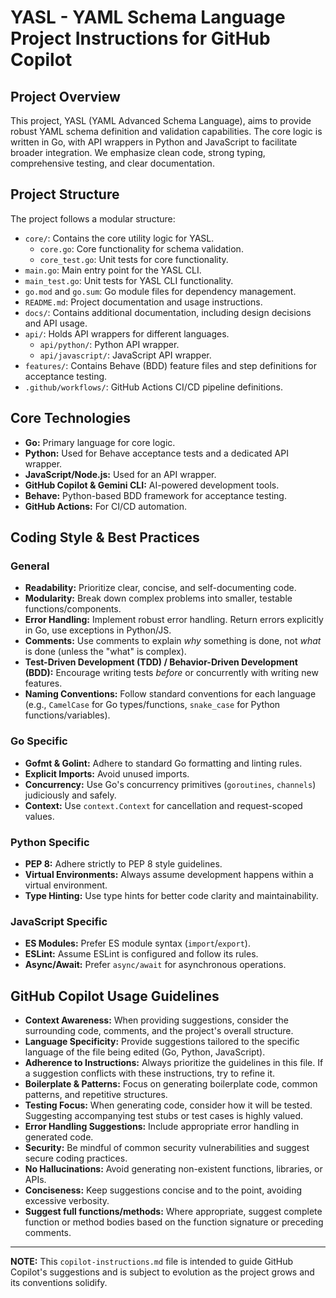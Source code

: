 # YASL - YAML Schema Language Project Instructions for GitHub Copilot

## Project Overview
This project, YASL (YAML Advanced Schema Language), aims to provide robust YAML schema definition and validation capabilities. The core logic is written in Go, with API wrappers in Python and JavaScript to facilitate broader integration. We emphasize clean code, strong typing, comprehensive testing, and clear documentation.

## Project Structure
The project follows a modular structure:
- `core/`: Contains the core utility logic for YASL.
    - `core.go`: Core functionality for schema validation.
    - `core_test.go`: Unit tests for core functionality.
- `main.go`: Main entry point for the YASL CLI.
- `main_test.go`: Unit tests for YASL CLI functionality.
- `go.mod` and `go.sum`: Go module files for dependency management.
- `README.md`: Project documentation and usage instructions.
- `docs/`: Contains additional documentation, including design decisions and API usage.
- `api/`: Holds API wrappers for different languages.
    - `api/python/`: Python API wrapper.
    - `api/javascript/`: JavaScript API wrapper.
- `features/`: Contains Behave (BDD) feature files and step definitions for acceptance testing.
- `.github/workflows/`: GitHub Actions CI/CD pipeline definitions.

## Core Technologies
- **Go:** Primary language for core logic.
- **Python:** Used for Behave acceptance tests and a dedicated API wrapper.
- **JavaScript/Node.js:** Used for an API wrapper.
- **GitHub Copilot & Gemini CLI:** AI-powered development tools.
- **Behave:** Python-based BDD framework for acceptance testing.
- **GitHub Actions:** For CI/CD automation.

## Coding Style & Best Practices

### General
- **Readability:** Prioritize clear, concise, and self-documenting code.
- **Modularity:** Break down complex problems into smaller, testable functions/components.
- **Error Handling:** Implement robust error handling. Return errors explicitly in Go, use exceptions in Python/JS.
- **Comments:** Use comments to explain *why* something is done, not *what* is done (unless the "what" is complex).
- **Test-Driven Development (TDD) / Behavior-Driven Development (BDD):** Encourage writing tests *before* or concurrently with writing new features.
- **Naming Conventions:** Follow standard conventions for each language (e.g., `CamelCase` for Go types/functions, `snake_case` for Python functions/variables).

### Go Specific
- **Gofmt & Golint:** Adhere to standard Go formatting and linting rules.
- **Explicit Imports:** Avoid unused imports.
- **Concurrency:** Use Go's concurrency primitives (`goroutines`, `channels`) judiciously and safely.
- **Context:** Use `context.Context` for cancellation and request-scoped values.

### Python Specific
- **PEP 8:** Adhere strictly to PEP 8 style guidelines.
- **Virtual Environments:** Always assume development happens within a virtual environment.
- **Type Hinting:** Use type hints for better code clarity and maintainability.

### JavaScript Specific
- **ES Modules:** Prefer ES module syntax (`import`/`export`).
- **ESLint:** Assume ESLint is configured and follow its rules.
- **Async/Await:** Prefer `async/await` for asynchronous operations.

## GitHub Copilot Usage Guidelines

- **Context Awareness:** When providing suggestions, consider the surrounding code, comments, and the project's overall structure.
- **Language Specificity:** Provide suggestions tailored to the specific language of the file being edited (Go, Python, JavaScript).
- **Adherence to Instructions:** Always prioritize the guidelines in this file. If a suggestion conflicts with these instructions, try to refine it.
- **Boilerplate & Patterns:** Focus on generating boilerplate code, common patterns, and repetitive structures.
- **Testing Focus:** When generating code, consider how it will be tested. Suggesting accompanying test stubs or test cases is highly valued.
- **Error Handling Suggestions:** Include appropriate error handling in generated code.
- **Security:** Be mindful of common security vulnerabilities and suggest secure coding practices.
- **No Hallucinations:** Avoid generating non-existent functions, libraries, or APIs.
- **Conciseness:** Keep suggestions concise and to the point, avoiding excessive verbosity.
- **Suggest full functions/methods:** Where appropriate, suggest complete function or method bodies based on the function signature or preceding comments.

---
**NOTE:** This `copilot-instructions.md` file is intended to guide GitHub Copilot's suggestions and is subject to evolution as the project grows and its conventions solidify.